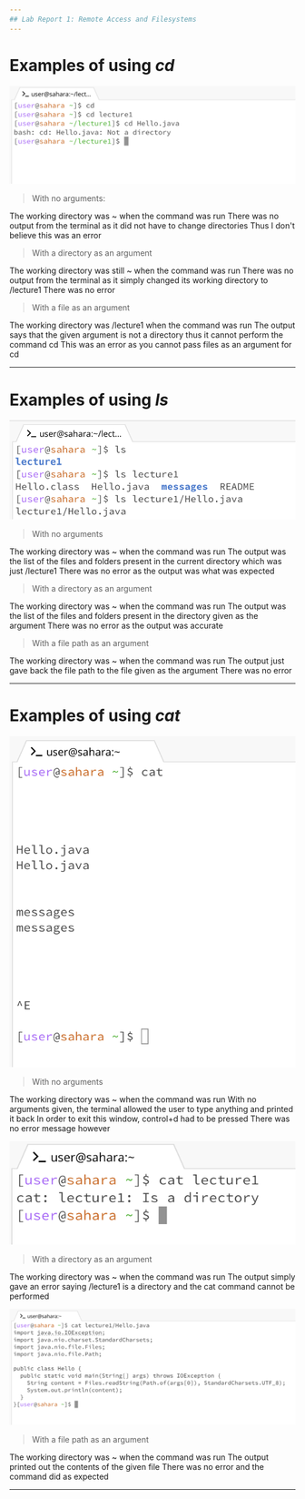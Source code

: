```yaml
---
## Lab Report 1: Remote Access and Filesystems
---
```

# Examples of using *cd*

![Image](cd_examples.png)

> With no arguments:

The working directory was ~ when the command was run
There was no output from the terminal as it did not have to change directories 
Thus I don't believe this was an error

> With a directory as an argument

The working directory was still ~ when the command was run
There was no output from the terminal as it simply changed its working directory to /lecture1
There was no error

> With a file as an argument

The working directory was /lecture1 when the command was run
The output says that the given argument is not a directory thus it cannot perform the command cd
This was an error as you cannot pass files as an argument for cd

---

# Examples of using *ls*

![Image](ls_examples.png)

> With no arguments

The working directory was ~ when the command was run
The output was the list of the files and folders present in the current directory which was just /lecture1
There was no error as the output was what was expected

> With a directory as an argument

The working directory was ~ when the command was run
The output was the list of the files and folders present in the directory given as the argument
There was no error as the output was accurate

> With a file path as an argument

The working directory was ~ when the command was run
The output just gave back the file path to the file given as the argument
There was no error

---

# Examples of using *cat*

![Image](cat_noarg.png)

> With no arguments

The working directory was ~ when the command was run
With no arguments given, the terminal allowed the user to type anything and printed it back
In order to exit this window, control+d had to be pressed
There was no error message however


![Image](cat_dir.png)

> With a directory as an argument

The working directory was ~ when the command was run
The output simply gave an error saying /lecture1 is a directory and the cat command cannot be performed


![Image](cat_file.png)

> With a file path as an argument

The working directory was ~ when the command was run
The output printed out the contents of the given file
There was no error and the command did as expected

---
